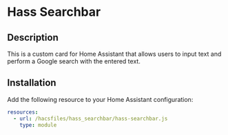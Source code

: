 # Hass Searchbar

## Description

This is a custom card for Home Assistant that allows users to input text and perform a Google search with the entered text.

## Installation

Add the following resource to your Home Assistant configuration:

```yaml
resources:
  - url: /hacsfiles/hass_searchbar/hass-searchbar.js
    type: module
